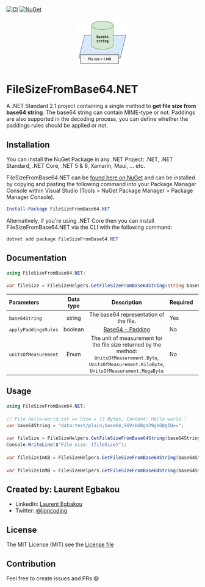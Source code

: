 [![CI](https://github.com/lioncoding-oss/FileSizeFromBase64.NET/actions/workflows/ci.yml/badge.svg)](https://github.com/lioncoding-oss/FileSizeFromBase64.NET/actions/workflows/ci.yml)  [![NuGet](https://img.shields.io/nuget/v/FileSizeFromBase64.NET.svg?label=NuGet)](https://www.nuget.org/packages/FileSizeFromBase64.NET/)



<div style="text-align:center"><img src="art/logo.png" width=140 /></div>

# FileSizeFromBase64.NET

A .NET Standard 2.1 project containing a single method to **get file size from base64 string**. The base64 string can contain MIME-type or not. Paddings are also supported in the decoding process, you can define whether the paddings rules should be applied or not.

## Installation

You can install the NuGet Package in any .NET Project: .NET, .NET Standard, .NET Core, .NET 5 & 6, Xamarin, Maui, ... etc.

 FileSizeFromBase64.NET can be [found here on NuGet](https://www.nuget.org/packages/FileSizeFromBase64.NET/) and can be installed by copying and pasting the following command into your Package Manager Console within Visual Studio (Tools > NuGet Package Manager > Package Manager Console).

```powershell
Install-Package FileSizeFromBase64.NET
```

Alternatively, if you're using .NET Core then you can install FileSizeFromBase64.NET via the CLI with the following command:

```powershell
dotnet add package FileSizeFromBase64.NET
```

## Documentation

```csharp
using FileSizeFromBase64.NET;

var fileSize = FileSizeHelpers.GetFileSizeFromBase64String(string base64String, bool applyPaddingsRules, UnitsOfMeasurement unitsOfMeasurement)
```

| Parameters           | Data type |                         Description                          | Required |       Default Value       |
| :------------------- | :-------: | :----------------------------------------------------------: | -------- | :-----------------------: |
| `base64String`       |  string   |           The base64 representation  of the file.            | Yes      |                           |
| `applyPaddingsRules` |  boolean  | [Base64 - Padding](https://en.wikipedia.org/wiki/Base64#Output_padding) | No       |          `false`          |
| `unitsOfMeasurement` |   Enum    | The unit of measurement for the file size returned by the method: `UnitsOfMeasurement.Byte`, `UnitsOfMeasurement.KiloByte`, `UnitsOfMeasurement.MegaByte` | No       | `UnitsOfMeasurement.Byte` |

## Usage

```csharp
using FileSizeFromBase64.NET;

// File hello-world.txt => Size = 13 Bytes, Content: Hello world !
var base64String = "data:text/plain;base64,SGVsbG8gd29ybGQgIQ==";

var fileSize = FileSizeHelpers.GetFileSizeFromBase64String(base64String, true);
Console.WriteLine($"File size: {fileSize}");
    
var fileSizeInKB = FileSizeHelpers.GetFileSizeFromBase64String(base64String, true, UnitsOfMeasurement.KiloByte);

var fileSizeInMB = FileSizeHelpers.GetFileSizeFromBase64String(base64String, true, UnitsOfMeasurement.MegaByte);
```



## Created by: Laurent Egbakou

- LinkedIn: [Laurent Egbakou](https://www.linkedin.com/in/laurentegbakou/)
- Twitter: [@lioncoding](https://twitter.com/lioncoding)

## License

The MIT License (MIT) see the [License file](https://github.com/lioncoding-oss/FileSizeFromBase64.NET/blob/main/LICENSE)

## Contribution

Feel free to create issues and PRs 😃
